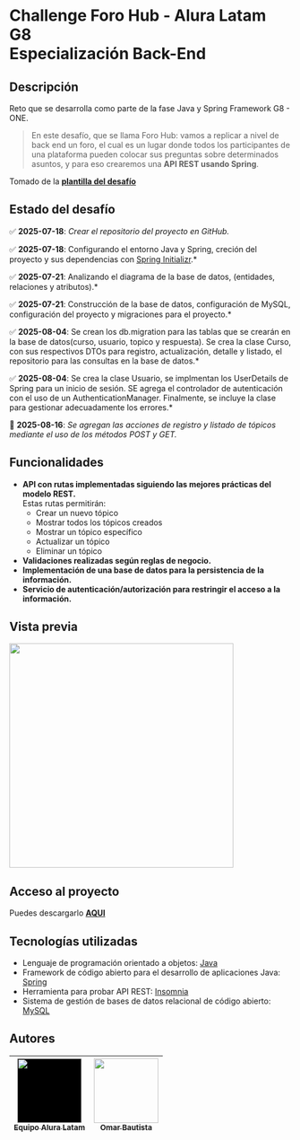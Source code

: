 
# Challenge Foro Hub - Alura Latam G8<br>Especialización Back-End

## Descripción
Reto que se desarrolla como parte de la fase Java y Spring Framework G8 - ONE.

>En este desafío, que se llama Foro Hub: vamos a replicar a nivel de back end un foro, el cual es un lugar donde todos los participantes de una plataforma
pueden colocar sus preguntas sobre determinados asuntos, y para eso crearemos una **API REST usando Spring**.

Tomado de la **[plantilla del desafío](https://trello.com/b/9DeAlIsq/foro-hub-challenge-back-end)**

## Estado del desafío
:white_check_mark: **2025-07-18**: *Crear el repositorio del proyecto en GitHub.*

:white_check_mark: **2025-07-18**: Configurando el entorno Java y Spring, creción del proyecto y sus dependencias con [Spring Initializr](https://start.spring.io).*

:white_check_mark: **2025-07-21**: Analizando el diagrama de la base de datos, (entidades, relaciones y atributos).*

:white_check_mark: **2025-07-21**: Construcción de la base de datos, configuración de MySQL, configuración del proyecto y migraciones para el proyecto.*

:white_check_mark: **2025-08-04**: Se crean los db.migration para las tablas que se crearán en la base de datos(curso, usuario, topico y respuesta). Se crea la clase Curso, con sus respectivos DTOs para registro, actualización, detalle y listado, el repositorio para las consultas en la base de datos.*

:white_check_mark: **2025-08-04**: Se crea la clase Usuario, se implmentan los UserDetails de Spring para un inicio de sesión. SE agrega el controlador de autenticación con el uso de un AuthenticationManager. Finalmente, se incluye la clase para gestionar adecuadamente los errores.*

:cherries: **2025-08-16**: *Se agregan las acciones de registro y listado de tópicos mediante el uso de los métodos POST y GET.*

## Funcionalidades
* **API con rutas implementadas siguiendo las mejores prácticas del modelo REST.**<br>Estas rutas permitirán:
	- Crear un nuevo tópico
	- Mostrar todos los tópicos creados
	- Mostrar un tópico específico
	- Actualizar un tópico
	- Eliminar un tópico
* **Validaciones realizadas según reglas de negocio.**
* **Implementación de una base de datos para la persistencia de la información.**
* **Servicio de autenticación/autorización para restringir el acceso a la información.**

## Vista previa
<img src="https://live.staticflickr.com/65535/54723990358_155d8aaf78_b.jpg" width="400"><br>

## Acceso al proyecto
Puedes descargarlo **[AQUI](https://github.com/oabm77/challenge-forohub/archive/refs/heads/master.zip)**

## Tecnologías utilizadas
- Lenguaje de programación orientado a objetos: [Java](https://www.java.com)
- Framework de código abierto para el desarrollo de aplicaciones Java: [Spring](https://spring.io)
- Herramienta para probar API REST: [Insomnia](https://insomnia.rest)
- Sistema de gestión de bases de datos relacional de código abierto: [MySQL](https://www.mysql.com)

## Autores
| [<img src="https://www.aluracursos.com/assets/img/home/alura-logo.1730889068.svg" width=115 height=115 style="background-color:black;"><br><sub>Equipo Alura Latam</sub>](https://www.aluracursos.com) |  [<img src="https://live.staticflickr.com/65535/54296423135_023657de24_q_d.jpg" width=115><br><sub>Omar Bautista</sub>]([https://udocumentos.blogspot.com) |
| :---: | :---: |